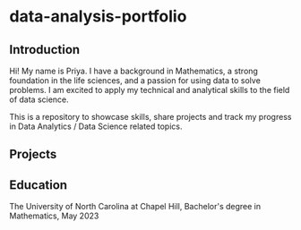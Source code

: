 # data-analysis-portfolio
## Introduction
Hi! My name is Priya. I have a background in Mathematics, a strong foundation in the life sciences, and a passion for using data to solve problems. I am excited to apply my technical and analytical skills to the field of data science.

This is a repository to showcase skills, share projects and track my progress in Data Analytics / Data Science related topics.

## Projects

## Education
The University of North Carolina at Chapel Hill, Bachelor's degree in Mathematics, May 2023

